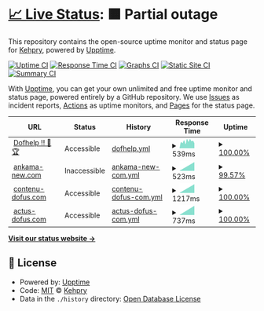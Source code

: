 # [📈 Live Status](https://Kehpry.github.io/phishcheck): <!--live status--> **🟧 Partial outage**

This repository contains the open-source uptime monitor and status page for [Kehpry](https://Kehpry.github.io/phishcheck), powered by [Upptime](https://github.com/upptime/upptime).

[![Uptime CI](https://github.com/Kehpry/phishcheck/workflows/Uptime%20CI/badge.svg)](https://github.com/Kehpry/phishcheck/actions?query=workflow%3A%22Uptime+CI%22)
[![Response Time CI](https://github.com/Kehpry/phishcheck/workflows/Response%20Time%20CI/badge.svg)](https://github.com/Kehpry/phishcheck/actions?query=workflow%3A%22Response+Time+CI%22)
[![Graphs CI](https://github.com/Kehpry/phishcheck/workflows/Graphs%20CI/badge.svg)](https://github.com/Kehpry/phishcheck/actions?query=workflow%3A%22Graphs+CI%22)
[![Static Site CI](https://github.com/Kehpry/phishcheck/workflows/Static%20Site%20CI/badge.svg)](https://github.com/Kehpry/phishcheck/actions?query=workflow%3A%22Static+Site+CI%22)
[![Summary CI](https://github.com/Kehpry/phishcheck/workflows/Summary%20CI/badge.svg)](https://github.com/Kehpry/phishcheck/actions?query=workflow%3A%22Summary+CI%22)

With [Upptime](https://upptime.js.org), you can get your own unlimited and free uptime monitor and status page, powered entirely by a GitHub repository. We use [Issues](https://github.com/Kehpry/phishcheck/issues) as incident reports, [Actions](https://github.com/Kehpry/phishcheck/actions) as uptime monitors, and [Pages](https://Kehpry.github.io/phishcheck) for the status page.

<!--start: status pages-->
<!-- This summary is generated by Upptime (https://github.com/upptime/upptime) -->
<!-- Do not edit this manually, your changes will be overwritten -->
<!-- prettier-ignore -->
| URL | Status | History | Response Time | Uptime |
| --- | ------ | ------- | ------------- | ------ |
| <img alt="" src="https://favicons.githubusercontent.com/www.dofhelp.fr" height="13"> [Dofhelp !! 💪🏆](http://www.dofhelp.fr) | Accessible | [dofhelp.yml](https://github.com/Kehpry/phishcheck/commits/HEAD/history/dofhelp.yml) | <details><summary><img alt="Response time graph" src="./graphs/dofhelp/response-time-week.png" height="20"> 539ms</summary><br><a href="https://phishcheck.dofhelp.fr/history/dofhelp"><img alt="Response time 524" src="https://img.shields.io/endpoint?url=https%3A%2F%2Fraw.githubusercontent.com%2FKehpry%2Fphishcheck%2FHEAD%2Fapi%2Fdofhelp%2Fresponse-time.json"></a><br><a href="https://phishcheck.dofhelp.fr/history/dofhelp"><img alt="24-hour response time 518" src="https://img.shields.io/endpoint?url=https%3A%2F%2Fraw.githubusercontent.com%2FKehpry%2Fphishcheck%2FHEAD%2Fapi%2Fdofhelp%2Fresponse-time-day.json"></a><br><a href="https://phishcheck.dofhelp.fr/history/dofhelp"><img alt="7-day response time 539" src="https://img.shields.io/endpoint?url=https%3A%2F%2Fraw.githubusercontent.com%2FKehpry%2Fphishcheck%2FHEAD%2Fapi%2Fdofhelp%2Fresponse-time-week.json"></a><br><a href="https://phishcheck.dofhelp.fr/history/dofhelp"><img alt="30-day response time 524" src="https://img.shields.io/endpoint?url=https%3A%2F%2Fraw.githubusercontent.com%2FKehpry%2Fphishcheck%2FHEAD%2Fapi%2Fdofhelp%2Fresponse-time-month.json"></a><br><a href="https://phishcheck.dofhelp.fr/history/dofhelp"><img alt="1-year response time 524" src="https://img.shields.io/endpoint?url=https%3A%2F%2Fraw.githubusercontent.com%2FKehpry%2Fphishcheck%2FHEAD%2Fapi%2Fdofhelp%2Fresponse-time-year.json"></a></details> | <details><summary><a href="https://phishcheck.dofhelp.fr/history/dofhelp">100.00%</a></summary><a href="https://phishcheck.dofhelp.fr/history/dofhelp"><img alt="All-time uptime 100.00%" src="https://img.shields.io/endpoint?url=https%3A%2F%2Fraw.githubusercontent.com%2FKehpry%2Fphishcheck%2FHEAD%2Fapi%2Fdofhelp%2Fuptime.json"></a><br><a href="https://phishcheck.dofhelp.fr/history/dofhelp"><img alt="24-hour uptime 100.00%" src="https://img.shields.io/endpoint?url=https%3A%2F%2Fraw.githubusercontent.com%2FKehpry%2Fphishcheck%2FHEAD%2Fapi%2Fdofhelp%2Fuptime-day.json"></a><br><a href="https://phishcheck.dofhelp.fr/history/dofhelp"><img alt="7-day uptime 100.00%" src="https://img.shields.io/endpoint?url=https%3A%2F%2Fraw.githubusercontent.com%2FKehpry%2Fphishcheck%2FHEAD%2Fapi%2Fdofhelp%2Fuptime-week.json"></a><br><a href="https://phishcheck.dofhelp.fr/history/dofhelp"><img alt="30-day uptime 100.00%" src="https://img.shields.io/endpoint?url=https%3A%2F%2Fraw.githubusercontent.com%2FKehpry%2Fphishcheck%2FHEAD%2Fapi%2Fdofhelp%2Fuptime-month.json"></a><br><a href="https://phishcheck.dofhelp.fr/history/dofhelp"><img alt="1-year uptime 100.00%" src="https://img.shields.io/endpoint?url=https%3A%2F%2Fraw.githubusercontent.com%2FKehpry%2Fphishcheck%2FHEAD%2Fapi%2Fdofhelp%2Fuptime-year.json"></a></details>
| <img alt="" src="https://favicons.githubusercontent.com/ankama-new.com" height="13"> [ankama-new.com](https://ankama-new.com/) | Inaccessible | [ankama-new-com.yml](https://github.com/Kehpry/phishcheck/commits/HEAD/history/ankama-new-com.yml) | <details><summary><img alt="Response time graph" src="./graphs/ankama-new-com/response-time-week.png" height="20"> 523ms</summary><br><a href="https://phishcheck.dofhelp.fr/history/ankama-new-com"><img alt="Response time 523" src="https://img.shields.io/endpoint?url=https%3A%2F%2Fraw.githubusercontent.com%2FKehpry%2Fphishcheck%2FHEAD%2Fapi%2Fankama-new-com%2Fresponse-time.json"></a><br><a href="https://phishcheck.dofhelp.fr/history/ankama-new-com"><img alt="24-hour response time 523" src="https://img.shields.io/endpoint?url=https%3A%2F%2Fraw.githubusercontent.com%2FKehpry%2Fphishcheck%2FHEAD%2Fapi%2Fankama-new-com%2Fresponse-time-day.json"></a><br><a href="https://phishcheck.dofhelp.fr/history/ankama-new-com"><img alt="7-day response time 523" src="https://img.shields.io/endpoint?url=https%3A%2F%2Fraw.githubusercontent.com%2FKehpry%2Fphishcheck%2FHEAD%2Fapi%2Fankama-new-com%2Fresponse-time-week.json"></a><br><a href="https://phishcheck.dofhelp.fr/history/ankama-new-com"><img alt="30-day response time 523" src="https://img.shields.io/endpoint?url=https%3A%2F%2Fraw.githubusercontent.com%2FKehpry%2Fphishcheck%2FHEAD%2Fapi%2Fankama-new-com%2Fresponse-time-month.json"></a><br><a href="https://phishcheck.dofhelp.fr/history/ankama-new-com"><img alt="1-year response time 523" src="https://img.shields.io/endpoint?url=https%3A%2F%2Fraw.githubusercontent.com%2FKehpry%2Fphishcheck%2FHEAD%2Fapi%2Fankama-new-com%2Fresponse-time-year.json"></a></details> | <details><summary><a href="https://phishcheck.dofhelp.fr/history/ankama-new-com">99.57%</a></summary><a href="https://phishcheck.dofhelp.fr/history/ankama-new-com"><img alt="All-time uptime 99.57%" src="https://img.shields.io/endpoint?url=https%3A%2F%2Fraw.githubusercontent.com%2FKehpry%2Fphishcheck%2FHEAD%2Fapi%2Fankama-new-com%2Fuptime.json"></a><br><a href="https://phishcheck.dofhelp.fr/history/ankama-new-com"><img alt="24-hour uptime 99.57%" src="https://img.shields.io/endpoint?url=https%3A%2F%2Fraw.githubusercontent.com%2FKehpry%2Fphishcheck%2FHEAD%2Fapi%2Fankama-new-com%2Fuptime-day.json"></a><br><a href="https://phishcheck.dofhelp.fr/history/ankama-new-com"><img alt="7-day uptime 99.57%" src="https://img.shields.io/endpoint?url=https%3A%2F%2Fraw.githubusercontent.com%2FKehpry%2Fphishcheck%2FHEAD%2Fapi%2Fankama-new-com%2Fuptime-week.json"></a><br><a href="https://phishcheck.dofhelp.fr/history/ankama-new-com"><img alt="30-day uptime 99.57%" src="https://img.shields.io/endpoint?url=https%3A%2F%2Fraw.githubusercontent.com%2FKehpry%2Fphishcheck%2FHEAD%2Fapi%2Fankama-new-com%2Fuptime-month.json"></a><br><a href="https://phishcheck.dofhelp.fr/history/ankama-new-com"><img alt="1-year uptime 99.57%" src="https://img.shields.io/endpoint?url=https%3A%2F%2Fraw.githubusercontent.com%2FKehpry%2Fphishcheck%2FHEAD%2Fapi%2Fankama-new-com%2Fuptime-year.json"></a></details>
| <img alt="" src="https://favicons.githubusercontent.com/contenu-dofus.com" height="13"> [contenu-dofus.com](https://contenu-dofus.com/) | Accessible | [contenu-dofus-com.yml](https://github.com/Kehpry/phishcheck/commits/HEAD/history/contenu-dofus-com.yml) | <details><summary><img alt="Response time graph" src="./graphs/contenu-dofus-com/response-time-week.png" height="20"> 1217ms</summary><br><a href="https://phishcheck.dofhelp.fr/history/contenu-dofus-com"><img alt="Response time 1217" src="https://img.shields.io/endpoint?url=https%3A%2F%2Fraw.githubusercontent.com%2FKehpry%2Fphishcheck%2FHEAD%2Fapi%2Fcontenu-dofus-com%2Fresponse-time.json"></a><br><a href="https://phishcheck.dofhelp.fr/history/contenu-dofus-com"><img alt="24-hour response time 1217" src="https://img.shields.io/endpoint?url=https%3A%2F%2Fraw.githubusercontent.com%2FKehpry%2Fphishcheck%2FHEAD%2Fapi%2Fcontenu-dofus-com%2Fresponse-time-day.json"></a><br><a href="https://phishcheck.dofhelp.fr/history/contenu-dofus-com"><img alt="7-day response time 1217" src="https://img.shields.io/endpoint?url=https%3A%2F%2Fraw.githubusercontent.com%2FKehpry%2Fphishcheck%2FHEAD%2Fapi%2Fcontenu-dofus-com%2Fresponse-time-week.json"></a><br><a href="https://phishcheck.dofhelp.fr/history/contenu-dofus-com"><img alt="30-day response time 1217" src="https://img.shields.io/endpoint?url=https%3A%2F%2Fraw.githubusercontent.com%2FKehpry%2Fphishcheck%2FHEAD%2Fapi%2Fcontenu-dofus-com%2Fresponse-time-month.json"></a><br><a href="https://phishcheck.dofhelp.fr/history/contenu-dofus-com"><img alt="1-year response time 1217" src="https://img.shields.io/endpoint?url=https%3A%2F%2Fraw.githubusercontent.com%2FKehpry%2Fphishcheck%2FHEAD%2Fapi%2Fcontenu-dofus-com%2Fresponse-time-year.json"></a></details> | <details><summary><a href="https://phishcheck.dofhelp.fr/history/contenu-dofus-com">100.00%</a></summary><a href="https://phishcheck.dofhelp.fr/history/contenu-dofus-com"><img alt="All-time uptime 100.00%" src="https://img.shields.io/endpoint?url=https%3A%2F%2Fraw.githubusercontent.com%2FKehpry%2Fphishcheck%2FHEAD%2Fapi%2Fcontenu-dofus-com%2Fuptime.json"></a><br><a href="https://phishcheck.dofhelp.fr/history/contenu-dofus-com"><img alt="24-hour uptime 100.00%" src="https://img.shields.io/endpoint?url=https%3A%2F%2Fraw.githubusercontent.com%2FKehpry%2Fphishcheck%2FHEAD%2Fapi%2Fcontenu-dofus-com%2Fuptime-day.json"></a><br><a href="https://phishcheck.dofhelp.fr/history/contenu-dofus-com"><img alt="7-day uptime 100.00%" src="https://img.shields.io/endpoint?url=https%3A%2F%2Fraw.githubusercontent.com%2FKehpry%2Fphishcheck%2FHEAD%2Fapi%2Fcontenu-dofus-com%2Fuptime-week.json"></a><br><a href="https://phishcheck.dofhelp.fr/history/contenu-dofus-com"><img alt="30-day uptime 100.00%" src="https://img.shields.io/endpoint?url=https%3A%2F%2Fraw.githubusercontent.com%2FKehpry%2Fphishcheck%2FHEAD%2Fapi%2Fcontenu-dofus-com%2Fuptime-month.json"></a><br><a href="https://phishcheck.dofhelp.fr/history/contenu-dofus-com"><img alt="1-year uptime 100.00%" src="https://img.shields.io/endpoint?url=https%3A%2F%2Fraw.githubusercontent.com%2FKehpry%2Fphishcheck%2FHEAD%2Fapi%2Fcontenu-dofus-com%2Fuptime-year.json"></a></details>
| <img alt="" src="https://favicons.githubusercontent.com/actus-dofus.com" height="13"> [actus-dofus.com](http://actus-dofus.com/) | Accessible | [actus-dofus-com.yml](https://github.com/Kehpry/phishcheck/commits/HEAD/history/actus-dofus-com.yml) | <details><summary><img alt="Response time graph" src="./graphs/actus-dofus-com/response-time-week.png" height="20"> 737ms</summary><br><a href="https://phishcheck.dofhelp.fr/history/actus-dofus-com"><img alt="Response time 737" src="https://img.shields.io/endpoint?url=https%3A%2F%2Fraw.githubusercontent.com%2FKehpry%2Fphishcheck%2FHEAD%2Fapi%2Factus-dofus-com%2Fresponse-time.json"></a><br><a href="https://phishcheck.dofhelp.fr/history/actus-dofus-com"><img alt="24-hour response time 737" src="https://img.shields.io/endpoint?url=https%3A%2F%2Fraw.githubusercontent.com%2FKehpry%2Fphishcheck%2FHEAD%2Fapi%2Factus-dofus-com%2Fresponse-time-day.json"></a><br><a href="https://phishcheck.dofhelp.fr/history/actus-dofus-com"><img alt="7-day response time 737" src="https://img.shields.io/endpoint?url=https%3A%2F%2Fraw.githubusercontent.com%2FKehpry%2Fphishcheck%2FHEAD%2Fapi%2Factus-dofus-com%2Fresponse-time-week.json"></a><br><a href="https://phishcheck.dofhelp.fr/history/actus-dofus-com"><img alt="30-day response time 737" src="https://img.shields.io/endpoint?url=https%3A%2F%2Fraw.githubusercontent.com%2FKehpry%2Fphishcheck%2FHEAD%2Fapi%2Factus-dofus-com%2Fresponse-time-month.json"></a><br><a href="https://phishcheck.dofhelp.fr/history/actus-dofus-com"><img alt="1-year response time 737" src="https://img.shields.io/endpoint?url=https%3A%2F%2Fraw.githubusercontent.com%2FKehpry%2Fphishcheck%2FHEAD%2Fapi%2Factus-dofus-com%2Fresponse-time-year.json"></a></details> | <details><summary><a href="https://phishcheck.dofhelp.fr/history/actus-dofus-com">100.00%</a></summary><a href="https://phishcheck.dofhelp.fr/history/actus-dofus-com"><img alt="All-time uptime 100.00%" src="https://img.shields.io/endpoint?url=https%3A%2F%2Fraw.githubusercontent.com%2FKehpry%2Fphishcheck%2FHEAD%2Fapi%2Factus-dofus-com%2Fuptime.json"></a><br><a href="https://phishcheck.dofhelp.fr/history/actus-dofus-com"><img alt="24-hour uptime 100.00%" src="https://img.shields.io/endpoint?url=https%3A%2F%2Fraw.githubusercontent.com%2FKehpry%2Fphishcheck%2FHEAD%2Fapi%2Factus-dofus-com%2Fuptime-day.json"></a><br><a href="https://phishcheck.dofhelp.fr/history/actus-dofus-com"><img alt="7-day uptime 100.00%" src="https://img.shields.io/endpoint?url=https%3A%2F%2Fraw.githubusercontent.com%2FKehpry%2Fphishcheck%2FHEAD%2Fapi%2Factus-dofus-com%2Fuptime-week.json"></a><br><a href="https://phishcheck.dofhelp.fr/history/actus-dofus-com"><img alt="30-day uptime 100.00%" src="https://img.shields.io/endpoint?url=https%3A%2F%2Fraw.githubusercontent.com%2FKehpry%2Fphishcheck%2FHEAD%2Fapi%2Factus-dofus-com%2Fuptime-month.json"></a><br><a href="https://phishcheck.dofhelp.fr/history/actus-dofus-com"><img alt="1-year uptime 100.00%" src="https://img.shields.io/endpoint?url=https%3A%2F%2Fraw.githubusercontent.com%2FKehpry%2Fphishcheck%2FHEAD%2Fapi%2Factus-dofus-com%2Fuptime-year.json"></a></details>

<!--end: status pages-->

[**Visit our status website →**](https://Kehpry.github.io/phishcheck)

## 📄 License

- Powered by: [Upptime](https://github.com/upptime/upptime)
- Code: [MIT](./LICENSE) © [Kehpry](https://Kehpry.github.io/phishcheck)
- Data in the `./history` directory: [Open Database License](https://opendatacommons.org/licenses/odbl/1-0/)
